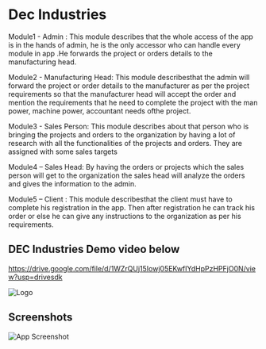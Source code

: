 
# Dec Industries

Module1 - Admin : This module describes that the whole access of the app is
in the hands of admin, he is the only accessor who can handle every module in
app .He forwards the project or orders details to the manufacturing head.

 Module2 - Manufacturing Head: This module describesthat the admin will
forward the project or order details to the
manufacturer as per the project requirements so that the manufacturer head will
accept the order and mention the
requirements that he need to complete the project with the man power, machine
power, accountant needs ofthe project.

 Module3 - Sales Person: This module describes about that person who is
bringing the projects and orders to the organization by having a lot of
research with all the
functionalities of the projects and orders. They are assigned with some sales targets


Module4 – Sales Head: By having the orders or projects which the sales person will
get to the organization the sales head will analyze the orders and gives the
information to the admin.

 Module5 – Client : This module describesthat the client must have to complete
his registration in the app. Then after
registration he can track his order or else he can give any instructions to the
organization as per his requirements.
## DEC Industries Demo video below

https://drive.google.com/file/d/1WZrQUj15Iowj05EKwfIYdHpPzHPFjO0N/view?usp=drivesdk


![Logo](https://drive.google.com/file/d/1YUxJBc3CTqbQz0pGDo93LUGWAkYZSayy/view?usp=drivesdk)


## Screenshots

![App Screenshot](https://drive.google.com/file/d/1X-PRX5kgsrmlHgSRQAWFK4g6QPAYGCoc/view?usp=drive_link)

